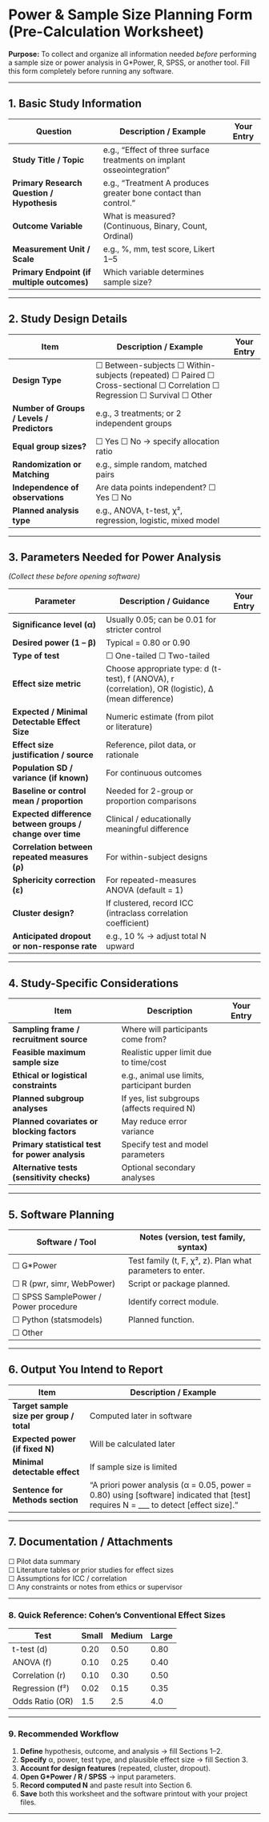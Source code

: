 # **Power & Sample Size Planning Form (Pre-Calculation Worksheet)**

**Purpose:**
To collect and organize all information needed *before* performing a sample size or power analysis in G*Power, R, SPSS, or another tool.
Fill this form completely before running any software.

---

## 1. **Basic Study Information**

| Question                                    | Description / Example                                                  | Your Entry |
| ------------------------------------------- | ---------------------------------------------------------------------- | ---------- |
| **Study Title / Topic**                     | e.g., “Effect of three surface treatments on implant osseointegration” |            |
| **Primary Research Question / Hypothesis**  | e.g., “Treatment A produces greater bone contact than control.”        |            |
| **Outcome Variable**                        | What is measured? (Continuous, Binary, Count, Ordinal)                 |            |
| **Measurement Unit / Scale**                | e.g., %, mm, test score, Likert 1–5                                    |            |
| **Primary Endpoint (if multiple outcomes)** | Which variable determines sample size?                                 |            |

---

## 2. **Study Design Details**

| Item                                       | Description / Example                                                                                                    | Your Entry |
| ------------------------------------------ | ------------------------------------------------------------------------------------------------------------------------ | ---------- |
| **Design Type**                            | ☐ Between-subjects ☐ Within-subjects (repeated) ☐ Paired ☐ Cross-sectional ☐ Correlation ☐ Regression ☐ Survival ☐ Other |            |
| **Number of Groups / Levels / Predictors** | e.g., 3 treatments; or 2 independent groups                                                                              |            |
| **Equal group sizes?**                     | ☐ Yes ☐ No → specify allocation ratio                                                                                    |            |
| **Randomization or Matching**              | e.g., simple random, matched pairs                                                                                       |            |
| **Independence of observations**           | Are data points independent? ☐ Yes ☐ No                                                                                  |            |
| **Planned analysis type**                  | e.g., ANOVA, t-test, χ², regression, logistic, mixed model                                                               |            |

---

## 3. **Parameters Needed for Power Analysis**

*(Collect these before opening software)*

| Parameter                                                 | Description / Guidance                                                                              | Your Entry |
| --------------------------------------------------------- | --------------------------------------------------------------------------------------------------- | ---------- |
| **Significance level (α)**                                | Usually 0.05; can be 0.01 for stricter control                                                      |            |
| **Desired power (1 – β)**                                 | Typical = 0.80 or 0.90                                                                              |            |
| **Type of test**                                          | ☐ One-tailed ☐ Two-tailed                                                                           |            |
| **Effect size metric**                                    | Choose appropriate type: d (t-test), f (ANOVA), r (correlation), OR (logistic), Δ (mean difference) |            |
| **Expected / Minimal Detectable Effect Size**             | Numeric estimate (from pilot or literature)                                                         |            |
| **Effect size justification / source**                    | Reference, pilot data, or rationale                                                                 |            |
| **Population SD / variance (if known)**                   | For continuous outcomes                                                                             |            |
| **Baseline or control mean / proportion**                 | Needed for 2-group or proportion comparisons                                                        |            |
| **Expected difference between groups / change over time** | Clinical / educationally meaningful difference                                                      |            |
| **Correlation between repeated measures (ρ)**             | For within-subject designs                                                                          |            |
| **Sphericity correction (ε)**                             | For repeated-measures ANOVA (default = 1)                                                           |            |
| **Cluster design?**                                       | If clustered, record ICC (intraclass correlation coefficient)                                       |            |
| **Anticipated dropout or non-response rate**              | e.g., 10 % → adjust total N upward                                                                  |            |

---

## 4. **Study-Specific Considerations**

| Item                                            | Description                                 | Your Entry |
| ----------------------------------------------- | ------------------------------------------- | ---------- |
| **Sampling frame / recruitment source**         | Where will participants come from?          |            |
| **Feasible maximum sample size**                | Realistic upper limit due to time/cost      |            |
| **Ethical or logistical constraints**           | e.g., animal use limits, participant burden |            |
| **Planned subgroup analyses**                   | If yes, list subgroups (affects required N) |            |
| **Planned covariates or blocking factors**      | May reduce error variance                   |            |
| **Primary statistical test for power analysis** | Specify test and model parameters           |            |
| **Alternative tests (sensitivity checks)**      | Optional secondary analyses                 |            |

---

## 5. **Software Planning**

| Software / Tool                      | Notes (version, test family, syntax)                      |
| ------------------------------------ | --------------------------------------------------------- |
| ☐ G*Power                            | Test family (t, F, χ², z). Plan what parameters to enter. |
| ☐ R (pwr, simr, WebPower)            | Script or package planned.                                |
| ☐ SPSS SamplePower / Power procedure | Identify correct module.                                  |
| ☐ Python (statsmodels)               | Planned function.                                         |
| ☐ Other                              |                                                           |

---

## 6. **Output You Intend to Report**

| Item                                     | Description / Example                                                                                                               |
| ---------------------------------------- | ----------------------------------------------------------------------------------------------------------------------------------- |
| **Target sample size per group / total** | Computed later in software                                                                                                          |
| **Expected power (if fixed N)**          | Will be calculated later                                                                                                            |
| **Minimal detectable effect**            | If sample size is limited                                                                                                           |
| **Sentence for Methods section**         | “A priori power analysis (α = 0.05, power = 0.80) using [software] indicated that [test] requires N = ___ to detect [effect size].” |

---

## 7. **Documentation / Attachments**

☐ Pilot data summary <br />
☐ Literature tables or prior studies for effect sizes <br />
☐ Assumptions for ICC / correlation <br />
☐ Any constraints or notes from ethics or supervisor <br />

---

### 8. **Quick Reference: Cohen’s Conventional Effect Sizes**

| Test            | Small | Medium | Large |
| --------------- | ----- | ------ | ----- |
| t-test (d)      | 0.20  | 0.50   | 0.80  |
| ANOVA (f)       | 0.10  | 0.25   | 0.40  |
| Correlation (r) | 0.10  | 0.30   | 0.50  |
| Regression (f²) | 0.02  | 0.15   | 0.35  |
| Odds Ratio (OR) | 1.5   | 2.5    | 4.0   |

---

### 9. **Recommended Workflow**

1. **Define** hypothesis, outcome, and analysis → fill Sections 1–2.
2. **Specify** α, power, test type, and plausible effect size → fill Section 3.
3. **Account for design features** (repeated, cluster, dropout).
4. **Open G*Power / R / SPSS** → input parameters.
5. **Record computed N** and paste result into Section 6.
6. **Save** both this worksheet and the software printout with your project files.

---
